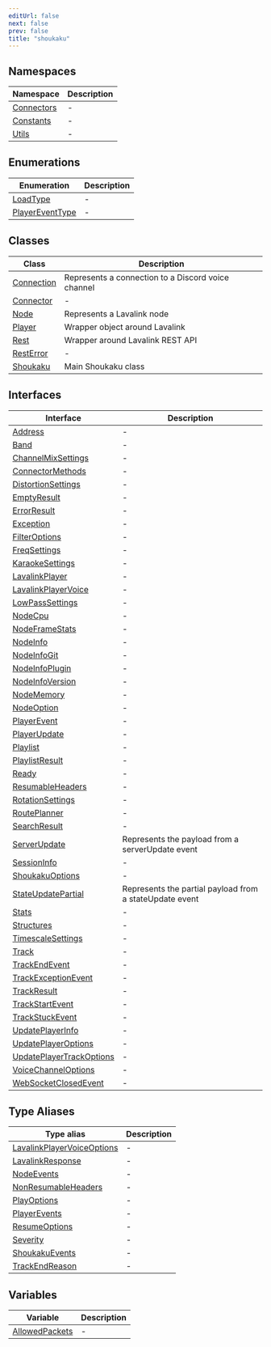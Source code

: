 ```yaml
---
editUrl: false
next: false
prev: false
title: "shoukaku"
---
```


## Namespaces

| Namespace | Description |
| ------ | ------ |
| [Connectors](/api/namespaces/connectors/readme/) | - |
| [Constants](/api/namespaces/constants/readme/) | - |
| [Utils](/api/namespaces/utils/readme/) | - |

## Enumerations

| Enumeration | Description |
| ------ | ------ |
| [LoadType](/api/enumerations/loadtype/) | - |
| [PlayerEventType](/api/enumerations/playereventtype/) | - |

## Classes

| Class | Description |
| ------ | ------ |
| [Connection](/api/classes/connection/) | Represents a connection to a Discord voice channel |
| [Connector](/api/classes/connector/) | - |
| [Node](/api/classes/node/) | Represents a Lavalink node |
| [Player](/api/classes/player/) | Wrapper object around Lavalink |
| [Rest](/api/classes/rest/) | Wrapper around Lavalink REST API |
| [RestError](/api/classes/resterror/) | - |
| [Shoukaku](/api/classes/shoukaku/) | Main Shoukaku class |

## Interfaces

| Interface | Description |
| ------ | ------ |
| [Address](/api/interfaces/address/) | - |
| [Band](/api/interfaces/band/) | - |
| [ChannelMixSettings](/api/interfaces/channelmixsettings/) | - |
| [ConnectorMethods](/api/interfaces/connectormethods/) | - |
| [DistortionSettings](/api/interfaces/distortionsettings/) | - |
| [EmptyResult](/api/interfaces/emptyresult/) | - |
| [ErrorResult](/api/interfaces/errorresult/) | - |
| [Exception](/api/interfaces/exception/) | - |
| [FilterOptions](/api/interfaces/filteroptions/) | - |
| [FreqSettings](/api/interfaces/freqsettings/) | - |
| [KaraokeSettings](/api/interfaces/karaokesettings/) | - |
| [LavalinkPlayer](/api/interfaces/lavalinkplayer/) | - |
| [LavalinkPlayerVoice](/api/interfaces/lavalinkplayervoice/) | - |
| [LowPassSettings](/api/interfaces/lowpasssettings/) | - |
| [NodeCpu](/api/interfaces/nodecpu/) | - |
| [NodeFrameStats](/api/interfaces/nodeframestats/) | - |
| [NodeInfo](/api/interfaces/nodeinfo/) | - |
| [NodeInfoGit](/api/interfaces/nodeinfogit/) | - |
| [NodeInfoPlugin](/api/interfaces/nodeinfoplugin/) | - |
| [NodeInfoVersion](/api/interfaces/nodeinfoversion/) | - |
| [NodeMemory](/api/interfaces/nodememory/) | - |
| [NodeOption](/api/interfaces/nodeoption/) | - |
| [PlayerEvent](/api/interfaces/playerevent/) | - |
| [PlayerUpdate](/api/interfaces/playerupdate/) | - |
| [Playlist](/api/interfaces/playlist/) | - |
| [PlaylistResult](/api/interfaces/playlistresult/) | - |
| [Ready](/api/interfaces/ready/) | - |
| [ResumableHeaders](/api/interfaces/resumableheaders/) | - |
| [RotationSettings](/api/interfaces/rotationsettings/) | - |
| [RoutePlanner](/api/interfaces/routeplanner/) | - |
| [SearchResult](/api/interfaces/searchresult/) | - |
| [ServerUpdate](/api/interfaces/serverupdate/) | Represents the payload from a serverUpdate event |
| [SessionInfo](/api/interfaces/sessioninfo/) | - |
| [ShoukakuOptions](/api/interfaces/shoukakuoptions/) | - |
| [StateUpdatePartial](/api/interfaces/stateupdatepartial/) | Represents the partial payload from a stateUpdate event |
| [Stats](/api/interfaces/stats/) | - |
| [Structures](/api/interfaces/structures/) | - |
| [TimescaleSettings](/api/interfaces/timescalesettings/) | - |
| [Track](/api/interfaces/track/) | - |
| [TrackEndEvent](/api/interfaces/trackendevent/) | - |
| [TrackExceptionEvent](/api/interfaces/trackexceptionevent/) | - |
| [TrackResult](/api/interfaces/trackresult/) | - |
| [TrackStartEvent](/api/interfaces/trackstartevent/) | - |
| [TrackStuckEvent](/api/interfaces/trackstuckevent/) | - |
| [UpdatePlayerInfo](/api/interfaces/updateplayerinfo/) | - |
| [UpdatePlayerOptions](/api/interfaces/updateplayeroptions/) | - |
| [UpdatePlayerTrackOptions](/api/interfaces/updateplayertrackoptions/) | - |
| [VoiceChannelOptions](/api/interfaces/voicechanneloptions/) | - |
| [WebSocketClosedEvent](/api/interfaces/websocketclosedevent/) | - |

## Type Aliases

| Type alias | Description |
| ------ | ------ |
| [LavalinkPlayerVoiceOptions](/api/type-aliases/lavalinkplayervoiceoptions/) | - |
| [LavalinkResponse](/api/type-aliases/lavalinkresponse/) | - |
| [NodeEvents](/api/type-aliases/nodeevents/) | - |
| [NonResumableHeaders](/api/type-aliases/nonresumableheaders/) | - |
| [PlayOptions](/api/type-aliases/playoptions/) | - |
| [PlayerEvents](/api/type-aliases/playerevents/) | - |
| [ResumeOptions](/api/type-aliases/resumeoptions/) | - |
| [Severity](/api/type-aliases/severity/) | - |
| [ShoukakuEvents](/api/type-aliases/shoukakuevents/) | - |
| [TrackEndReason](/api/type-aliases/trackendreason/) | - |

## Variables

| Variable | Description |
| ------ | ------ |
| [AllowedPackets](/api/variables/allowedpackets/) | - |
